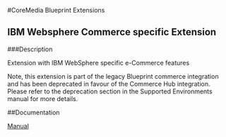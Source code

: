 #CoreMedia Blueprint Extensions

## IBM Websphere Commerce specific Extension

###Description

Extension with IBM WebSphere specific e-Commerce features

Note, this extension is part of the legacy Blueprint commerce integration and has been deprecated
in favour of the Commerce Hub integration. Please refer to the deprecation section in the Supported
Environments manual for more details.

##Documentation

[Manual](https://documentation.coremedia.com/lc2/current/manuals/coremedia-en/webhelp/content/WebSphereIntegration.html)
